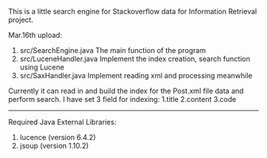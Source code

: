 This is a little search engine for Stackoverflow data for Information Retrieval project.

Mar.16th upload:
1) src/SearchEngine.java
The main function of the program
2) src/LuceneHandler.java
Implement the index creation, search function using Lucene
3) src/SaxHandler.java
Implement reading xml and processing meanwhile

Currently it can read in and build the index for the Post.xml file data and perform search.
I have set 3 field for indexing: 1.title 2.content 3.code
***********************************************************************************************

Required Java External Libraries:
1) lucence (version 6.4.2)
2) jsoup (version 1.10.2) 